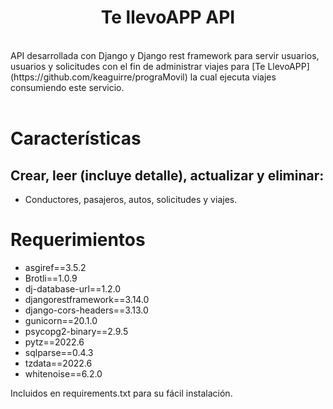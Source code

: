 <h1 class="txt-center no-underline-title"> Te llevoAPP API</h1><br>
API desarrollada con Django y Django rest framework para servir usuarios, usuarios y solicitudes con el fin de administrar viajes para [Te LlevoAPP](https://github.com/keaguirre/prograMovil) la cual ejecuta viajes consumiendo este servicio.<br><br>

# Características

## Crear, leer (incluye detalle), actualizar y eliminar:
- Conductores, pasajeros, autos, solicitudes y viajes.







# Requerimientos
- asgiref==3.5.2
- Brotli==1.0.9
- dj-database-url==1.2.0
- djangorestframework==3.14.0
- django-cors-headers==3.13.0
- gunicorn==20.1.0
- psycopg2-binary==2.9.5
- pytz==2022.6
- sqlparse==0.4.3
- tzdata==2022.6
- whitenoise==6.2.0<br>

Incluidos en requirements.txt para su fácil instalación.


<style>
    .txt-center{
        text-align: center;
    }
    .no-underline-title{
        border-bottom: none;
    }
</style>
